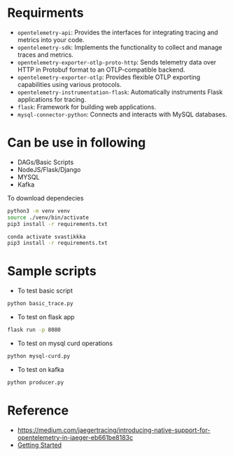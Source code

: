 # Requirments
- `opentelemetry-api`: Provides the interfaces for integrating tracing and metrics into your code.
- `opentelemetry-sdk`: Implements the functionality to collect and manage traces and metrics.
- `opentelemetry-exporter-otlp-proto-http`: Sends telemetry data over HTTP in Protobuf format to an OTLP-compatible backend.
- `opentelemetry-exporter-otlp`: Provides flexible OTLP exporting capabilities using various protocols.
- `opentelemetry-instrumentation-flask`: Automatically instruments Flask applications for tracing.
- `flask`: Framework for building web applications.
- `mysql-connector-python`: Connects and interacts with MySQL databases.


# Can be use in following
- DAGs/Basic Scripts
- NodeJS/Flask/Django
- MYSQL
- Kafka

To download dependecies
```bash 
python3 -m venv venv
source ./venv/bin/activate
pip3 install -r requirements.txt
```

```bash
conda activate svastikkka
pip3 install -r requirements.txt
```


# Sample scripts
- To test basic script
```bash
python basic_trace.py
```

- To test on flask app
```bash 
flask run -p 8080
```

- To test on mysql curd operations
```bash 
python mysql-curd.py
```

- To test on kafka
```bash 
python producer.py
```

# Reference
- https://medium.com/jaegertracing/introducing-native-support-for-opentelemetry-in-jaeger-eb661be8183c
- [Getting Started](https://opentelemetry.io/docs/languages/python/getting-started/)